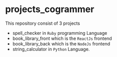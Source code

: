 # projects_cogrammer

This repository consist of 3 projects
* spell_checker in `Ruby` programming Language
* book_library_front which is the `ReactJs` frontend
* book_library_back which is the `NodeJs` frontend
* string_calculator in `Python` Language.
